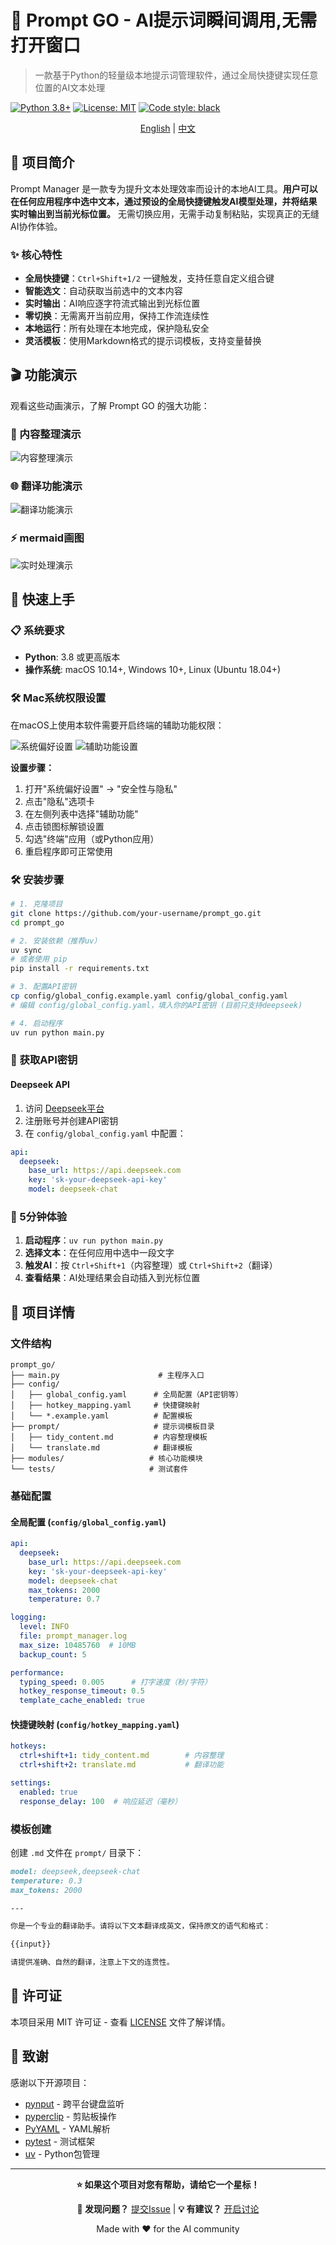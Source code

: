 # 🚀 Prompt GO - AI提示词瞬间调用,无需打开窗口

> 一款基于Python的轻量级本地提示词管理软件，通过全局快捷键实现任意位置的AI文本处理

[![Python 3.8+](https://img.shields.io/badge/python-3.8+-blue.svg)](https://www.python.org/downloads/)
[![License: MIT](https://img.shields.io/badge/License-MIT-yellow.svg)](https://opensource.org/licenses/MIT)
[![Code style: black](https://img.shields.io/badge/code%20style-black-000000.svg)](https://github.com/psf/black)

<div align="center">

[English](README.md) | [中文](README_CN.md)

</div>

## 📖 项目简介

Prompt Manager 是一款专为提升文本处理效率而设计的本地AI工具。**用户可以在任何应用程序中选中文本，通过预设的全局快捷键触发AI模型处理，并将结果实时输出到当前光标位置。** 无需切换应用，无需手动复制粘贴，实现真正的无缝AI协作体验。

### ✨ 核心特性

- **全局快捷键**：`Ctrl+Shift+1/2` 一键触发，支持任意自定义组合键
- **智能选文**：自动获取当前选中的文本内容
- **实时输出**：AI响应逐字符流式输出到光标位置
- **零切换**：无需离开当前应用，保持工作流连续性
- **本地运行**：所有处理在本地完成，保护隐私安全
- **灵活模板**：使用Markdown格式的提示词模板，支持变量替换


## 🎬 功能演示

观看这些动画演示，了解 Prompt GO 的强大功能：

### 📝 内容整理演示
![内容整理演示](docs/images/CleanShot%202025-07-24%20at%2020.39.57.gif)

### 🌐 翻译功能演示
![翻译功能演示](docs/images/CleanShot%202025-07-24%20at%2020.42.00.gif)

### ⚡ mermaid画图
![实时处理演示](docs/images/CleanShot%202025-07-24%20at%2020.44.17.gif)


## 🚀 快速上手

### 📋 系统要求
- **Python**: 3.8 或更高版本
- **操作系统**: macOS 10.14+, Windows 10+, Linux (Ubuntu 18.04+)

### 🛠️ Mac系统权限设置

在macOS上使用本软件需要开启终端的辅助功能权限：

![系统偏好设置](docs/images/system_preferences.png)
![辅助功能设置](docs/images/accessibility_settings.png)

**设置步骤：**
1. 打开"系统偏好设置" → "安全性与隐私"
2. 点击"隐私"选项卡
3. 在左侧列表中选择"辅助功能"
4. 点击锁图标解锁设置
5. 勾选"终端"应用（或Python应用）
6. 重启程序即可正常使用

### 🛠️ 安装步骤 

```bash
# 1. 克隆项目
git clone https://github.com/your-username/prompt_go.git
cd prompt_go

# 2. 安装依赖（推荐uv）
uv sync
# 或者使用 pip
pip install -r requirements.txt

# 3. 配置API密钥
cp config/global_config.example.yaml config/global_config.yaml
# 编辑 config/global_config.yaml，填入你的API密钥 (目前只支持deepseek)

# 4. 启动程序
uv run python main.py
```

### 🔑 获取API密钥

#### Deepseek API
1. 访问 [Deepseek平台](https://platform.deepseek.com/)
2. 注册账号并创建API密钥
3. 在 `config/global_config.yaml` 中配置：

```yaml
api:
  deepseek:
    base_url: https://api.deepseek.com
    key: 'sk-your-deepseek-api-key'
    model: deepseek-chat
```

### 🎯 5分钟体验

1. **启动程序**：`uv run python main.py`
2. **选择文本**：在任何应用中选中一段文字
3. **触发AI**：按 `Ctrl+Shift+1`（内容整理）或 `Ctrl+Shift+2`（翻译）
4. **查看结果**：AI处理结果会自动插入到光标位置

## 📁 项目详情

### 文件结构

```
prompt_go/
├── main.py                      # 主程序入口
├── config/
│   ├── global_config.yaml      # 全局配置（API密钥等）
│   ├── hotkey_mapping.yaml     # 快捷键映射
│   └── *.example.yaml          # 配置模板
├── prompt/                     # 提示词模板目录
│   ├── tidy_content.md         # 内容整理模板
│   └── translate.md            # 翻译模板
├── modules/                   # 核心功能模块
└── tests/                     # 测试套件
```

### 基础配置

#### 全局配置 (`config/global_config.yaml`)

```yaml
api:
  deepseek:
    base_url: https://api.deepseek.com
    key: 'sk-your-deepseek-api-key'
    model: deepseek-chat
    max_tokens: 2000
    temperature: 0.7

logging:
  level: INFO
  file: prompt_manager.log
  max_size: 10485760  # 10MB
  backup_count: 5

performance:
  typing_speed: 0.005      # 打字速度（秒/字符）
  hotkey_response_timeout: 0.5
  template_cache_enabled: true
```

#### 快捷键映射 (`config/hotkey_mapping.yaml`)

```yaml
hotkeys:
  ctrl+shift+1: tidy_content.md        # 内容整理
  ctrl+shift+2: translate.md           # 翻译功能

settings:
  enabled: true
  response_delay: 100  # 响应延迟（毫秒）
```

### 模板创建

创建 `.md` 文件在 `prompt/` 目录下：

```markdown
model: deepseek,deepseek-chat
temperature: 0.3
max_tokens: 2000

---

你是一个专业的翻译助手。请将以下文本翻译成英文，保持原文的语气和格式：

{{input}}

请提供准确、自然的翻译，注意上下文的连贯性。
```

## 📄 许可证

本项目采用 MIT 许可证 - 查看 [LICENSE](LICENSE) 文件了解详情。

## 🙏 致谢

感谢以下开源项目：
- [pynput](https://github.com/moses-palmer/pynput) - 跨平台键盘监听
- [pyperclip](https://github.com/asweigart/pyperclip) - 剪贴板操作
- [PyYAML](https://github.com/yaml/pyyaml) - YAML解析
- [pytest](https://github.com/pytest-dev/pytest) - 测试框架
- [uv](https://github.com/astral-sh/uv) - Python包管理

---

<div align="center">

**⭐ 如果这个项目对您有帮助，请给它一个星标！**

**🐛 发现问题？** [提交Issue](https://github.com/astordu/prompt_go/issues) | **💡 有建议？** [开启讨论](https://github.com/astordu/prompt_go/discussions)

Made with ❤️ for the AI community

</div> 